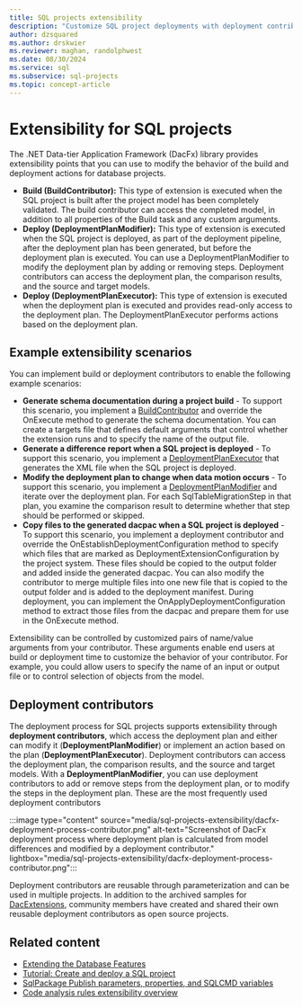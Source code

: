 ```yaml
---
title: SQL projects extensibility
description: "Customize SQL project deployments with deployment contributors."
author: dzsquared
ms.author: drskwier
ms.reviewer: maghan, randolphwest
ms.date: 08/30/2024
ms.service: sql
ms.subservice: sql-projects
ms.topic: concept-article
---
```


# Extensibility for SQL projects

The .NET Data-tier Application Framework (DacFx) library provides extensibility points that you can use to modify the behavior of the build and deployment actions for database projects.

- **Build (BuildContributor):** This type of extension is executed when the SQL project is built after the project model has been completely validated. The build contributor can access the completed model, in addition to all properties of the Build task and any custom arguments.
- **Deploy (DeploymentPlanModifier):** This type of extension is executed when the SQL project is deployed, as part of the deployment pipeline, after the deployment plan has been generated, but before the deployment plan is executed. You can use a DeploymentPlanModifier to modify the deployment plan by adding or removing steps. Deployment contributors can access the deployment plan, the comparison results, and the source and target models.
- **Deploy (DeploymentPlanExecutor):** This type of extension is executed when the deployment plan is executed and provides read-only access to the deployment plan. The DeploymentPlanExecutor performs actions based on the deployment plan.

## Example extensibility scenarios

You can implement build or deployment contributors to enable the following example scenarios:

- **Generate schema documentation during a project build** - To support this scenario, you implement a [BuildContributor](/dotnet/api/microsoft.sqlserver.dac.deployment.buildcontributor) and override the OnExecute method to generate the schema documentation. You can create a targets file that defines default arguments that control whether the extension runs and to specify the name of the output file.
- **Generate a difference report when a SQL project is deployed** - To support this scenario, you implement a [DeploymentPlanExecutor](/dotnet/api/microsoft.sqlserver.dac.deployment.deploymentplanexecutor) that generates the XML file when the SQL project is deployed.
- **Modify the deployment plan to change when data motion occurs** - To support this scenario, you implement a [DeploymentPlanModifier](/dotnet/api/microsoft.sqlserver.dac.deployment.deploymentplanmodifier) and iterate over the deployment plan. For each SqlTableMigrationStep in that plan, you examine the comparison result to determine whether that step should be performed or skipped.
- **Copy files to the generated dacpac when a SQL project is deployed** - To support this scenario, you implement a deployment contributor and override the OnEstablishDeploymentConfiguration method to specify which files that are marked as DeploymentExtensionConfiguration by the project system. These files should be copied to the output folder and added inside the generated dacpac. You can also modify the contributor to merge multiple files into one new file that is copied to the output folder and is added to the deployment manifest. During deployment, you can implement the OnApplyDeploymentConfiguration method to extract those files from the dacpac and prepare them for use in the OnExecute method.

Extensibility can be controlled by customized pairs of name/value arguments from your contributor. These arguments enable end users at build or deployment time to customize the behavior of your contributor. For example, you could allow users to specify the name of an input or output file or to control selection of objects from the model.

## Deployment contributors

The deployment process for SQL projects supports extensibility through **deployment contributors**, which access the deployment plan and either can modify it (**DeploymentPlanModifier**) or implement an action based on the plan (**DeploymentPlanExecutor**). Deployment contributors can access the deployment plan, the comparison results, and the source and target models. With a **DeploymentPlanModifier**, you can use deployment contributors to add or remove steps from the deployment plan, or to modify the steps in the deployment plan. These are the most frequently used deployment contributors

:::image type="content" source="media/sql-projects-extensibility/dacfx-deployment-process-contributor.png" alt-text="Screenshot of DacFx deployment process where deployment plan is calculated from model differences and modified by a deployment contributor." lightbox="media/sql-projects-extensibility/dacfx-deployment-process-contributor.png":::

Deployment contributors are reusable through parameterization and can be used in multiple projects. In addition to the archived samples for [DacExtensions](https://github.com/microsoft/DACExtensions), community members have created and shared their own reusable deployment contributors as open source projects.

## Related content

- [Extending the Database Features](../../../ssdt/extending-the-database-features.md)
- [Tutorial: Create and deploy a SQL project](../tutorials/create-deploy-sql-project.md)
- [SqlPackage Publish parameters, properties, and SQLCMD variables](../../sqlpackage/sqlpackage-publish.md)
- [Code analysis rules extensibility overview](code-analysis-extensibility.md)

